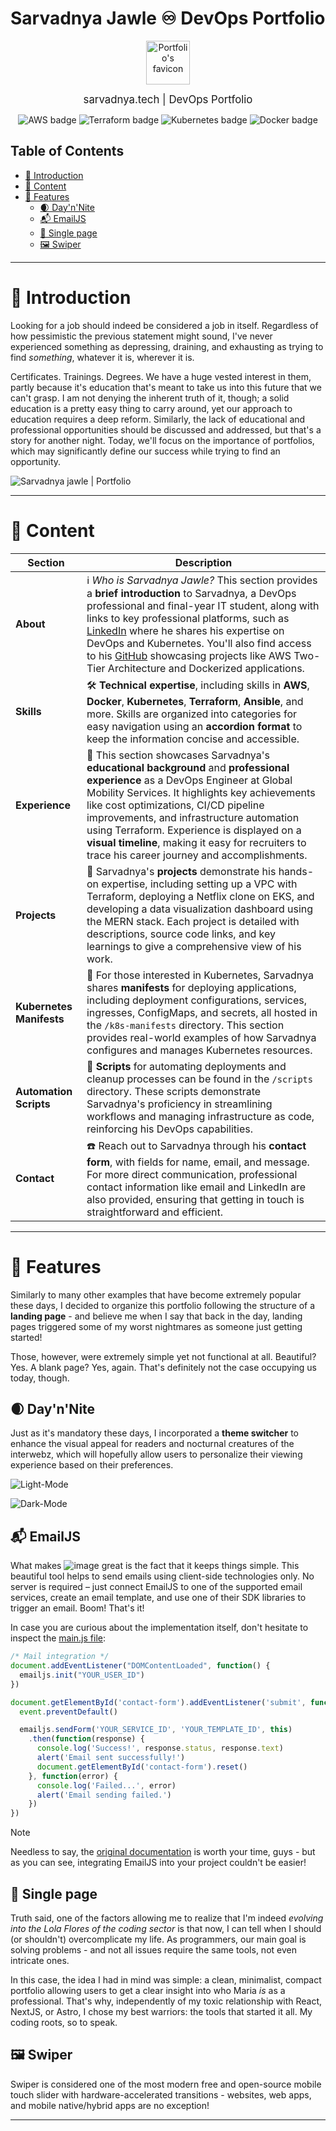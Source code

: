 # Sarvadnya Jawle ♾️ DevOps Portfolio

<p align="center"> <a href="https://sarvadnya.tech"> <img src="https://github.com/Sarvadnya-Jawle-Portfolio/app/src/favicon/favicon-512x512.png" width="70" alt="Portfolio's favicon"> </a> </p> <p align="center"> <span style="font-size: larger;">sarvadnya.tech | DevOps Portfolio</span> </p> <div align="center"> <img src="https://img.shields.io/badge/AWS-%23FF9900.svg?style=for-the-badge&logo=amazon-aws&logoColor=white" alt="AWS badge"> <img src="https://img.shields.io/badge/Terraform-%235835CC.svg?style=for-the-badge&logo=terraform&logoColor=white" alt="Terraform badge"> <img src="https://img.shields.io/badge/Kubernetes-%23326CE5.svg?style=for-the-badge&logo=kubernetes&logoColor=white" alt="Kubernetes badge"> <img src="https://img.shields.io/badge/Docker-%232496ED.svg?style=for-the-badge&logo=docker&logoColor=white" alt="Docker badge"> </div>

Table of Contents
-----------------
* [🚪 Introduction](#-introduction)
* [💾 Content](#-content)
* [🔮 Features](#-features)
  * [🌒 Day'n'Nite](#-daynnite)
  * [📬 EmailJS](#-emailjs)
  * [📜 Single page](#-single-page)
  * [🖼️ Swiper](#-swiper)


---

# 🚪 Introduction

Looking for a job should indeed be considered a job in itself. Regardless of how pessimistic the previous statement might sound, I've never experienced something as depressing, draining, and exhausting as trying to find _something_, whatever it is, wherever it is.

Certificates. Trainings. Degrees. We have a huge vested interest in them, partly because it's education that's meant to take us into this future that we can't grasp. I am not denying the inherent truth of it, though; a solid education is a pretty easy thing to carry around, yet our approach to education requires a deep reform. Similarly, the lack of educational and professional opportunities should be discussed and addressed, but that's a story for another night. Today, we'll focus on the importance of portfolios, which may significantly define our success while trying to find an opportunity.

![Sarvadnya jawle | Portfolio](https://github.com/user-attachments/assets/4bd17909-26a7-40e7-94e6-a352f539ef7d)

---

# 💾 Content

| Section                  | Description                                                                                                                                                                                                                                                                                                                                                                                                                                                   |
|--------------------------|---------------------------------------------------------------------------------------------------------------------------------------------------------------------------------------------------------------------------------------------------------------------------------------------------------------------------------------------------------------------------------------------------------------------------------------------------------------|
| **About**                | ℹ️ _Who is Sarvadnya Jawle?_ This section provides a **brief introduction** to Sarvadnya, a DevOps professional and final-year IT student, along with links to key professional platforms, such as [LinkedIn](https://www.linkedin.com/in/sarvadnya-jawle/) where he shares his expertise on DevOps and Kubernetes. You'll also find access to his [GitHub](https://github.com/your-github) showcasing projects like AWS Two-Tier Architecture and Dockerized applications. |
| **Skills**               | 🛠️ **Technical expertise**, including skills in **AWS**, **Docker**, **Kubernetes**, **Terraform**, **Ansible**, and more. Skills are organized into categories for easy navigation using an **accordion format** to keep the information concise and accessible.                                                                                                                                                                                       |
| **Experience**           | 💼 This section showcases Sarvadnya's **educational background** and **professional experience** as a DevOps Engineer at Global Mobility Services. It highlights key achievements like cost optimizations, CI/CD pipeline improvements, and infrastructure automation using Terraform. Experience is displayed on a **visual timeline**, making it easy for recruiters to trace his career journey and accomplishments.                                           |
| **Projects**             | 🚀 Sarvadnya's **projects** demonstrate his hands-on expertise, including setting up a VPC with Terraform, deploying a Netflix clone on EKS, and developing a data visualization dashboard using the MERN stack. Each project is detailed with descriptions, source code links, and key learnings to give a comprehensive view of his work.                                                                                                                        |
| **Kubernetes Manifests** | 📜 For those interested in Kubernetes, Sarvadnya shares **manifests** for deploying applications, including deployment configurations, services, ingresses, ConfigMaps, and secrets, all hosted in the `/k8s-manifests` directory. This section provides real-world examples of how Sarvadnya configures and manages Kubernetes resources.                                                                                                                        |
| **Automation Scripts**   | 🤖 **Scripts** for automating deployments and cleanup processes can be found in the `/scripts` directory. These scripts demonstrate Sarvadnya's proficiency in streamlining workflows and managing infrastructure as code, reinforcing his DevOps capabilities.                                                                                                                                                                                               |
| **Contact**              | ☎️ Reach out to Sarvadnya through his **contact form**, with fields for name, email, and message. For more direct communication, professional contact information like email and LinkedIn are also provided, ensuring that getting in touch is straightforward and efficient.                                                                                                                                                |

---

# 🔮 Features

Similarly to many other examples that have become extremely popular these days, I decided to organize this portfolio following the structure of a **landing page** - and believe me when I say that back in the day, landing pages triggered some of my worst nightmares as someone just getting started!

Those, however, were extremely simple yet not functional at all. Beautiful? Yes. A blank page? Yes, again. That's definitely not the case occupying us today, though.

## 🌒 Day'n'Nite

Just as it's mandatory these days, I incorporated a **theme switcher** to enhance the visual appeal for readers and nocturnal creatures of the interwebz, which will hopefully allow users to personalize their viewing experience based on their preferences.

![Light-Mode](https://github.com/user-attachments/assets/8e3f48eb-828b-469f-84dc-564fc752ad46)

![Dark-Mode](https://github.com/user-attachments/assets/5b8d53cf-2e9c-4dfb-8c9d-1a4a7075bf91)


## 📬 EmailJS

What makes ![image](https://github.com/user-attachments/assets/a11e86aa-b578-4635-b29f-aecc801475a7)
 great is the fact that it keeps things simple. This beautiful tool helps to send emails using client-side technologies only. No server is required – just connect EmailJS to one of the supported email services, create an email template, and use one of their SDK libraries to trigger an email. Boom! That's it!

In case you are curious about the implementation itself, don't hesitate to inspect the [main.js file](/js/main.js):

```javascript
/* Mail integration */
document.addEventListener("DOMContentLoaded", function() {
  emailjs.init("YOUR_USER_ID")
})

document.getElementById('contact-form').addEventListener('submit', function(event) {
  event.preventDefault()

  emailjs.sendForm('YOUR_SERVICE_ID', 'YOUR_TEMPLATE_ID', this)
    .then(function(response) {
      console.log('Success!', response.status, response.text)
      alert('Email sent successfully!')
      document.getElementById('contact-form').reset()
    }, function(error) {
      console.log('Failed...', error)
      alert('Email sending failed.')
    })
})
```

> [!NOTE]
> Needless to say, the [original documentation](https://www.emailjs.com/docs/) is worth your time, guys - but as you can see, integrating EmailJS into your project couldn't be easier!

## 📜 Single page

Truth said, one of the factors allowing me to realize that I'm indeed _evolving into the Lola Flores of the coding sector_ is that now, I can tell when I should (or shouldn't) overcomplicate my life. As programmers, our main goal is solving problems - and not all issues require the same tools, not even intricate ones.

In this case, the idea I had in mind was simple: a clean, minimalist, compact portfolio allowing users to get a clear insight into who Maria _is_ as a professional. That's why, independently of my toxic relationship with React, NextJS, or Astro, I chose my best warriors: the tools that started it all. My coding roots, so to speak.

## 🖼️ Swiper

Swiper is considered one of the most modern free and open-source mobile touch slider with hardware-accelerated transitions - websites, web apps, and mobile native/hybrid apps are no exception!

---
